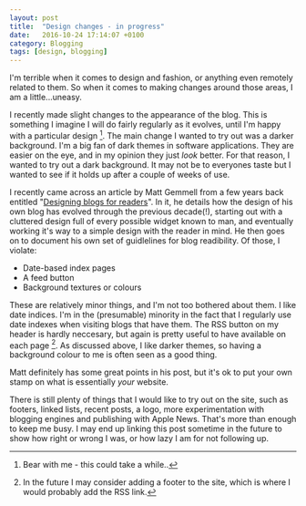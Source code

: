 ```yaml
---
layout: post
title:  "Design changes - in progress"
date:   2016-10-24 17:14:07 +0100
category: Blogging
tags: [design, blogging]
---
```


I'm terrible when it comes to design and fashion, or anything even remotely related to them. So when it comes to making changes around those areas, I am a little...uneasy. 

I recently made slight changes to the appearance of the blog. This is something I imagine I will do fairly regularly as it evolves, until I'm happy with a particular design [^1]. The main change I wanted to try out was a darker background. I'm a big fan of dark themes in software applications. They are easier on the eye, and in my opinion they just *look* better. For that reason, I wanted to try out a dark background. It may not be to everyones taste but I wanted to see if it holds up after a couple of weeks of use. 

I recently came across an article by Matt Gemmell from a few years back entitled "[Designing blogs for readers][gemdesign]". In it, he details how the design of his own blog has evolved through the previous decade(!), starting out with a cluttered design full of every possible widget known to man, and eventually working it's way to a simple design with the reader in mind. He then goes on to document his own set of guidlelines for blog readibility. Of those, I violate:

- Date-based index pages
- A feed button
- Background textures or colours

These are relatively minor things, and I'm not too bothered about them. I like date indices. I'm in the (presumable) minority in the fact that I regularly use date indexes when visiting blogs that have them. The RSS button on my header is hardly neccesary, but again is pretty useful to have available on each page [^2]. As discussed above, I like darker themes, so having a background colour to me is often seen as a good thing. 

Matt definitely has some great points in his post, but it's ok to put your own stamp on what is essentially *your* website. 

There is still plenty of things that I would like to try out on the site, such as footers, linked lists, recent posts, a logo, more experimentation with blogging engines and publishing with Apple News. That's more than enough to keep me busy. I may end up linking this post sometime in the future to show how right or wrong I was, or how lazy I am for not following up.

[^1]: Bear with me - this could take a while..
[^2]: In the future I may consider adding a footer to the site, which is where I would probably add the RSS link.

[gemdesign]:http://mattgemmell.com/designing-blogs-for-readers/